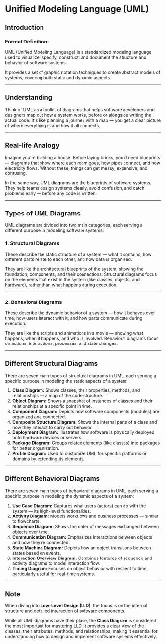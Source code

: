 # Unified Modeling Language (UML)

## **Introduction**

### **Formal Definition:**

UML (Unified Modeling Language) is a standardized modeling language used to visualize, specify, construct, and document the structure and behavior of software systems.

It provides a set of graphic notation techniques to create abstract models of systems, covering both static and dynamic aspects.

---

## **Understanding**

Think of UML as a toolkit of diagrams that helps software developers and designers map out how a system works, before or alongside writing the actual code.
It's like planning a journey with a map — you get a clear picture of where everything is and how it all connects.

---

## **Real-life Analogy**

Imagine you're building a house. Before laying bricks, you'd need blueprints — diagrams that show where each room goes, how pipes connect, and how electricity flows. Without these, things can get messy, expensive, and confusing.

In the same way, UML diagrams are the blueprints of software systems. They help teams design systems clearly, avoid confusion, and catch problems early — before any code is written.

---

## **Types of UML Diagrams**

UML diagrams are divided into two main categories, each serving a different purpose in modeling software systems:

### **1. Structural Diagrams**

These describe the static structure of a system — what it contains, how different parts relate to each other, and how data is organized.

They are like the architectural blueprints of the system, showing the foundation, components, and their connections. Structural diagrams focus on the elements that exist in the system (like classes, objects, and hardware), rather than what happens during execution.

---

### **2. Behavioral Diagrams**

These describe the dynamic behavior of a system — how it behaves over time, how users interact with it, and how parts communicate during execution.

They are like the scripts and animations in a movie — showing what happens, when it happens, and who is involved. Behavioral diagrams focus on actions, interactions, processes, and state changes.

---

## **Different Structural Diagrams**

There are seven main types of structural diagrams in UML, each serving a specific purpose in modeling the static aspects of a system:

1. **Class Diagram:** Shows classes, their properties, methods, and relationships — a map of the code structure.
2. **Object Diagram:** Shows a snapshot of instances of classes and their relationships at a specific point in time.
3. **Component Diagram:** Depicts how software components (modules) are organized and connected.
4. **Composite Structure Diagram:** Shows the internal parts of a class and how they interact to carry out behavior.
5. **Deployment Diagram:** Illustrates how software is physically deployed onto hardware devices or servers.
6. **Package Diagram:** Groups related elements (like classes) into packages for better organization.
7. **Profile Diagram:** Used to customize UML for specific platforms or domains by extending its elements.

---

## **Different Behavioral Diagrams**

There are seven main types of behavioral diagrams in UML, each serving a specific purpose in modeling the dynamic aspects of a system:

1. **Use Case Diagram:** Captures what users (actors) can do with the system — its high-level functionalities.
2. **Activity Diagram:** Models workflows and business processes — similar to flowcharts.
3. **Sequence Diagram:** Shows the order of messages exchanged between objects over time.
4. **Communication Diagram:** Emphasizes interactions between objects and how they're connected.
5. **State Machine Diagram:** Depicts how an object transitions between states based on events.
6. **Interaction Overview Diagram:** Combines features of sequence and activity diagrams to model interaction flow.
7. **Timing Diagram:** Focuses on object behavior with respect to time, particularly useful for real-time systems.

---

## **Note**

When diving into **Low-Level Design (LLD)**, the focus is on the internal structure and detailed interaction of software components.

While all UML diagrams have their place, the **Class Diagram** is considered the most important for mastering LLD. It provides a clear view of the classes, their attributes, methods, and relationships, making it essential for understanding how to design and implement software systems effectively.

